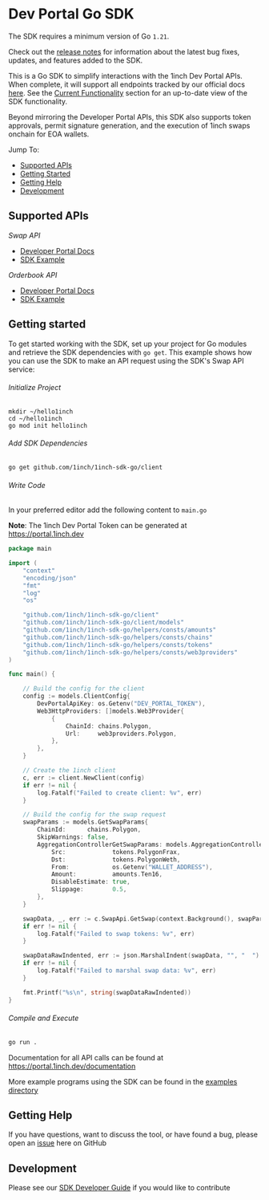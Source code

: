 # Dev Portal Go SDK

The SDK requires a minimum version of Go `1.21`.

Check out the [release notes](https://github.com/1inch/1inch-sdk/blob/main/golang/CHANGELOG.md) for information about
the latest bug fixes, updates, and features added to the SDK.

This is a Go SDK to simplify interactions with the 1inch Dev Portal APIs. When complete, it will support all endpoints
tracked by our official docs [here](https://portal.1inch.dev/documentation/authentication). See
the [Current Functionality](#current-functionality) section for an up-to-date view of the SDK functionality.

Beyond mirroring the Developer Portal APIs, this SDK also supports token approvals, permit signature generation, and the
execution of 1inch swaps onchain for EOA wallets.

Jump To:

* [Supported APIs](#supported-apis)
* [Getting Started](#getting-started)
* [Getting Help](#getting-help)
* [Development](#development)

## Supported APIs

*Swap API*

- [Developer Portal Docs](https://portal.1inch.dev/documentation/swap)
- [SDK Example](https://github.com/1inch/1inch-sdk/blob/main/golang/client/examples/swap/get_swap/main.go)

*Orderbook API*

- [Developer Portal Docs](https://portal.1inch.dev/documentation/orderbook)
- [SDK Example](https://github.com/1inch/1inch-sdk/blob/main/golang/client/examples/orderbook/get_orders/main.go)

## Getting started

To get started working with the SDK, set up your project for Go modules and retrieve the SDK dependencies with `go get`.
This example shows how you can use the SDK to make an API request using the SDK's Swap API service:

###### Initialize Project

```
mkdir ~/hello1inch
cd ~/hello1inch
go mod init hello1inch
```

###### Add SDK Dependencies

```
go get github.com/1inch/1inch-sdk-go/client
```

###### Write Code

In your preferred editor add the following content to `main.go`

**Note**: The 1inch Dev Portal Token can be generated at https://portal.1inch.dev

```go
package main

import (
	"context"
	"encoding/json"
	"fmt"
	"log"
	"os"

	"github.com/1inch/1inch-sdk-go/client"
	"github.com/1inch/1inch-sdk-go/client/models"
	"github.com/1inch/1inch-sdk-go/helpers/consts/amounts"
	"github.com/1inch/1inch-sdk-go/helpers/consts/chains"
	"github.com/1inch/1inch-sdk-go/helpers/consts/tokens"
	"github.com/1inch/1inch-sdk-go/helpers/consts/web3providers"
)

func main() {

	// Build the config for the client
	config := models.ClientConfig{
		DevPortalApiKey: os.Getenv("DEV_PORTAL_TOKEN"),
		Web3HttpProviders: []models.Web3Provider{
			{
				ChainId: chains.Polygon,
				Url:     web3providers.Polygon,
			},
		},
	}

	// Create the 1inch client
	c, err := client.NewClient(config)
	if err != nil {
		log.Fatalf("Failed to create client: %v", err)
	}

	// Build the config for the swap request
	swapParams := models.GetSwapParams{
		ChainId:      chains.Polygon,
		SkipWarnings: false,
		AggregationControllerGetSwapParams: models.AggregationControllerGetSwapParams{
			Src:             tokens.PolygonFrax,
			Dst:             tokens.PolygonWeth,
			From:            os.Getenv("WALLET_ADDRESS"),
			Amount:          amounts.Ten16,
			DisableEstimate: true,
			Slippage:        0.5,
		},
	}

	swapData, _, err := c.SwapApi.GetSwap(context.Background(), swapParams)
	if err != nil {
		log.Fatalf("Failed to swap tokens: %v", err)
	}

	swapDataRawIndented, err := json.MarshalIndent(swapData, "", "  ")
	if err != nil {
		log.Fatalf("Failed to marshal swap data: %v", err)
	}

	fmt.Printf("%s\n", string(swapDataRawIndented))
}
```

###### Compile and Execute

```sh
go run .
```

Documentation for all API calls can be found at https://portal.1inch.dev/documentation

More example programs using the SDK can be found in
the [examples directory](https://github.com/1inch/1inch-sdk/blob/main/golang/client/examples)

## Getting Help

If you have questions, want to discuss the tool, or have found a bug, please open
an [issue](https://github.com/1inch/1inch-sdk/issues) here on GitHub

## Development

Please see our [SDK Developer Guide](https://github.com/1inch/1inch-sdk/blob/main/golang/DEVELOPMENT.md) if you would
like to contribute 